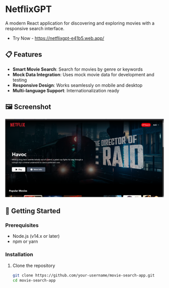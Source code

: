 # NetflixGPT

A modern React application for discovering and exploring movies with a responsive search interface.

- Try Now - https://netflixgpt-e41b5.web.app/

## 📋 Features

- **Smart Movie Search**: Search for movies by genre or keywords
- **Mock Data Integration**: Uses mock movie data for development and testing
- **Responsive Design**: Works seamlessly on mobile and desktop
- **Multi-language Support**: Internationalization ready

## 🖼️ Screenshot

![img.png](img.png)

## 🚀 Getting Started

### Prerequisites

- Node.js (v14.x or later)
- npm or yarn

### Installation

1. Clone the repository
   ```bash
   git clone https://github.com/your-username/movie-search-app.git
   cd movie-search-app